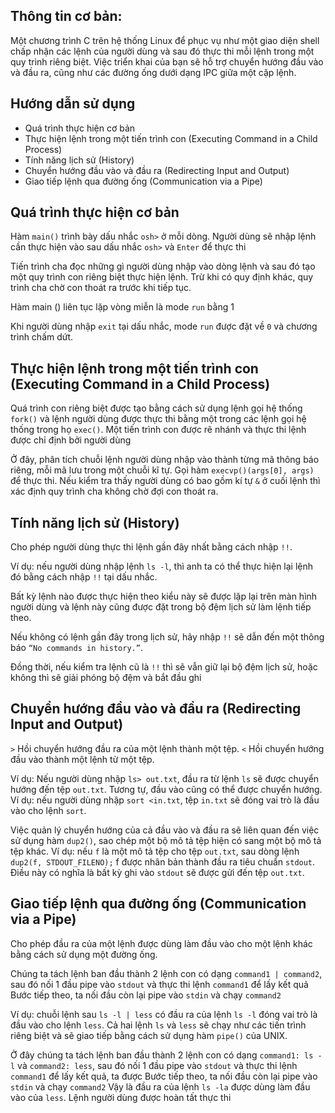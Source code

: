 ## Thông tin cơ bản:
Một chương trình C trên hệ thống Linux để phục vụ như một giao diện shell chấp nhận các lệnh của người dùng và sau đó thực thi mỗi lệnh trong một quy trình riêng biệt. Việc triển khai của bạn sẽ hỗ trợ chuyển hướng đầu vào và đầu ra, cũng như các đường ống dưới dạng IPC giữa một cặp lệnh.

## Hướng dẫn sử dụng
* Quá trình thực hiện cơ bản
* Thực hiện lệnh trong một tiến trình con (Executing Command in a Child Process)
* Tính năng lịch sử (History)
* Chuyển hướng đầu vào và đầu ra (Redirecting Input and Output)
* Giao tiếp lệnh qua đường ống (Communication via a Pipe)

## Quá trình thực hiện cơ bản 
Hàm `main()` trình bày dấu nhắc `osh>` ở mỗi dòng. Người dùng sẽ nhập lệnh cần thực hiện vào sau dấu nhắc `osh>` và `Enter` để thực thi

Tiến trình cha đọc những gì người dùng nhập vào dòng lệnh và sau đó tạo một quy trình con riêng biệt thực hiện lệnh. Trừ khi có quy định khác, quy trình cha chờ con thoát ra trước khi tiếp tục. 

Hàm main () liên tục lặp vòng miễn là mode `run` bằng 1

Khi người dùng nhập `exit` tại dấu nhắc, mode `run` được đặt về `0` và chương trình chấm dứt.

## Thực hiện lệnh trong một tiến trình con (Executing Command in a Child Process)
Quá trình con riêng biệt được tạo bằng cách sử dụng lệnh gọi hệ thống `fork()` và lệnh người dùng được thực thi bằng một trong các lệnh gọi hệ thống trong họ `exec()`. Một tiến trình con được rẽ nhánh và thực thi lệnh được chỉ định bởi người dùng

Ở đây, phân tích chuỗi lệnh người dùng nhập vào thành từng mã thông báo riêng, mỗi mã lưu trong một chuỗi kĩ tự. Gọi hàm `execvp()(args[0], args)` để thực thi. Nếu kiểm tra thấy người dùng có bao gồm kí tự `&` ở cuối lệnh thì xác định quy trình cha không chờ đợi con thoát ra.

## Tính năng lịch sử (History)
Cho phép người dùng thực thi lệnh gần đây nhất bằng cách nhập `!!`. 

Ví dụ: nếu người dùng nhập lệnh `ls -l`, thì anh ta có thể thực hiện lại lệnh đó bằng cách nhập `!!` tại dấu nhắc. 

Bất kỳ lệnh nào được thực hiện theo kiểu này sẽ được lặp lại trên màn hình người dùng và lệnh này cũng được đặt trong bộ đệm lịch sử làm lệnh tiếp theo. 

Nếu không có lệnh gần đây trong lịch sử, hãy nhập `!!` sẽ dẫn đến một thông báo `“No commands in history.”`.

Đồng thời, nếu kiểm tra lệnh cũ là `!!` thì sẽ vẫn giữ lại bộ đệm lịch sử, hoặc không thì sẽ giải phóng bộ đệm và bắt đầu ghi

## Chuyển hướng đầu vào và đầu ra (Redirecting Input and Output)
`>` Hồi chuyển hướng đầu ra của một lệnh thành một tệp.
`<` Hồi chuyển hướng đầu vào thành một lệnh từ một tệp. 

Ví dụ: Nếu người dùng nhập `ls> out.txt`, đầu ra từ lệnh `ls` sẽ được chuyển hướng đến tệp `out.txt`. 
Tương tự, đầu vào cũng có thể được chuyển hướng. 
Ví dụ: nếu người dùng nhập `sort <in.txt`, tệp `in.txt` sẽ đóng vai trò là đầu vào cho lệnh `sort`.

Việc quản lý chuyển hướng của cả đầu vào và đầu ra sẽ liên quan đến việc sử dụng hàm `dup2()`, sao chép một bộ mô tả tệp hiện có sang một bộ mô tả tệp khác. 
Ví dụ: nếu `f` là một mô tả tệp cho tệp `out.txt`, sau dòng lệnh `dup2(f, STDOUT_FILENO);` f được nhân bản thành đầu ra tiêu chuẩn `stdout`. Điều này có nghĩa là bất kỳ ghi vào `stdout` sẽ được gửi đến tệp `out.txt`.

## Giao tiếp lệnh qua đường ống (Communication via a Pipe)
Cho phép đầu ra của một lệnh được dùng làm đầu vào cho một lệnh khác bằng cách sử dụng một đường ống. 

Chúng ta tách lệnh ban đầu thành 2 lệnh con có dạng `command1 | command2`, sau đó nối 1 đầu pipe vào `stdout` và thực thi lệnh `command1` để lấy kết quả
Bước tiếp theo, ta nối đầu còn lại pipe vào `stdin` và chạy `command2`

Ví dụ: chuỗi lệnh sau `ls -l | less` có đầu ra của lệnh `ls -l` đóng vai trò là đầu vào cho lệnh `less`. 
Cả hai lệnh `ls` và `less` sẽ chạy như các tiến trình riêng biệt và sẽ giao tiếp bằng cách sử dụng hàm `pipe()` của UNIX. 

Ở đây chúng ta tách lệnh ban đầu thành 2 lệnh con có dạng `command1: ls -l` và `command2: less`, sau đó nối 1 đầu pipe vào `stdout` và thực thi lệnh `command1` để lấy kết quả, ta được 
Bước tiếp theo, ta nối đầu còn lại pipe vào `stdin` và chạy `command2`
Vậy là đầu ra của lệnh `ls -la` được dùng làm đầu vào của `less`. Lệnh người dùng được hoàn tất thực thi
